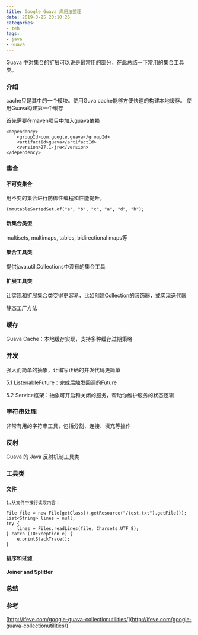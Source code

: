 ```yaml
---
title: Google Guava 库用法整理
date: 2019-3-25 20:10:26
categories:
- teh
tags:
- java
- Guava
---
```


Guava 中对集合的扩展可以说是最常用的部分，在此总结一下常用的集合工具类。

<!-- more -->

### 介绍

cache只是其中的一个模块。使用Guva cache能够方便快速的构建本地缓存。
使用Guava构建第一个缓存

首先需要在maven项目中加入guava依赖
```
<dependency>
	<groupId>com.google.guava</groupId>
	<artifactId>guava</artifactId>
	<version>27.1-jre</version>
</dependency>
```

### 集合

#### 不可变集合
用不变的集合进行防御性编程和性能提升。
```
ImmutableSortedSet.of("a", "b", "c", "a", "d", "b");
```
#### 新集合类型
multisets, multimaps, tables, bidirectional maps等

#### 集合工具类
提供java.util.Collections中没有的集合工具

#### 扩展工具类
让实现和扩展集合类变得更容易，比如创建Collection的装饰器，或实现迭代器


静态工厂方法


### 缓存
Guava Cache：本地缓存实现，支持多种缓存过期策略

### 并发
强大而简单的抽象，让编写正确的并发代码更简单

5.1 ListenableFuture：完成后触发回调的Future

5.2 Service框架：抽象可开启和关闭的服务，帮助你维护服务的状态逻辑

### 字符串处理
非常有用的字符串工具，包括分割、连接、填充等操作

### 反射
Guava 的 Java 反射机制工具类

### 工具类

#### 文件
```
1.从文件中按行读取内容：

File file = new File(getClass().getResource("/test.txt").getFile());
List<String> lines = null;
try {
	lines = Files.readLines(file, Charsets.UTF_8);
} catch (IOException e) {
	e.printStackTrace();
}
```
#### 排序和过滤

#### Joiner and Splitter



### 总结

### 参考
[http://ifeve.com/google-guava-collectionutilities/](http://ifeve.com/google-guava-collectionutilities/)